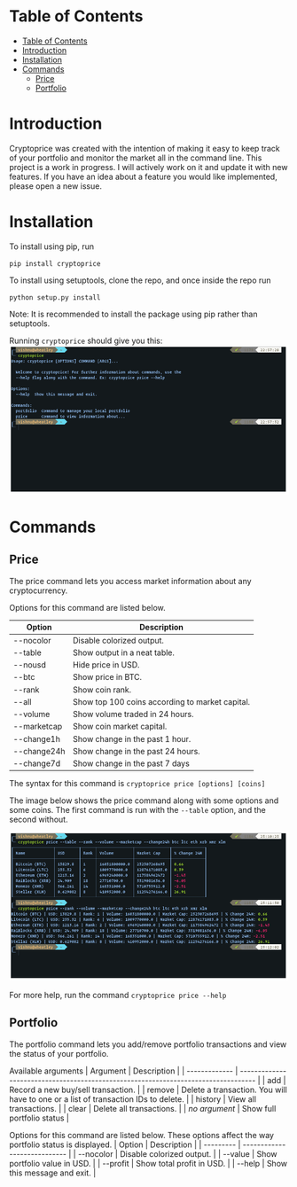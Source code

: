 # Table of Contents
- [Table of Contents](#table-of-contents)
- [Introduction](#introduction)
- [Installation](#installation)
- [Commands](#commands)
    - [Price](#price)
    - [Portfolio](#portfolio)

# Introduction

Cryptoprice was created with the intention of making it easy to keep track of your portfolio and monitor the market all in the command line. This project is a work in progress. I will actively work on it and update it with new features. If you have an idea about a feature you would like implemented, please open a new issue.

# Installation

To install using pip, run

```
pip install cryptoprice
```

To install using setuptools, clone the repo, and once inside the repo run
```
python setup.py install
```

Note: It is recommended to install the package using pip rather than setuptools.

Running ```cryptoprice``` should give you this:
![alt text](img/scrot1.png)

# Commands

## Price

The price command lets you access market information about any cryptocurrency.

Options for this command are listed below.

| Option      | Description                                     |
| ----------- | ----------------------------------------------- |
| --nocolor   | Disable colorized output.                       |
| --table     | Show output in a neat table.                    |
| --nousd     | Hide price in USD.                              |
| --btc       | Show price in BTC.                              |
| --rank      | Show coin rank.                                 |
| --all       | Show top 100 coins according to market capital. |
| --volume    | Show volume traded in 24 hours.                 |
| --marketcap | Show coin market capital.                       |
| --change1h  | Show change in the past 1 hour.                 |
| --change24h | Show change in the past 24 hours.               |
| --change7d  | Show change in the past 7 days                  |

The syntax for this command is ```cryptoprice price [options] [coins]```

The image below shows the price command along with some options and some coins. The first command is run with the ```--table``` option, and the second without.

![alt text](img/scrot2.png)

For more help, run the command
```cryptoprice price --help```

## Portfolio

The portfolio command lets you add/remove portfolio transactions and view the status of your portfolio.

Available arguments
| Argument      | Description                                                                        |
| ------------- | ---------------------------------------------------------------------------------- |
| add           | Record a new buy/sell transaction.                                                 |
| remove        | Delete a transaction. You will have to one or a list of transaction IDs to delete. |
| history       | View all transactions.                                                             |
| clear         | Delete all transactions.                                                           |
| *no argument* | Show full portfolio status                                                         |

Options for this command are listed below. These options affect the way portfolio status is displayed.
| Option    | Description                  |
| --------- | ---------------------------- |
| --nocolor | Disable colorized output.    |
| --value   | Show portfolio value in USD. |
| --profit  | Show total profit in USD.    |
| --help    | Show this message and exit.  |

